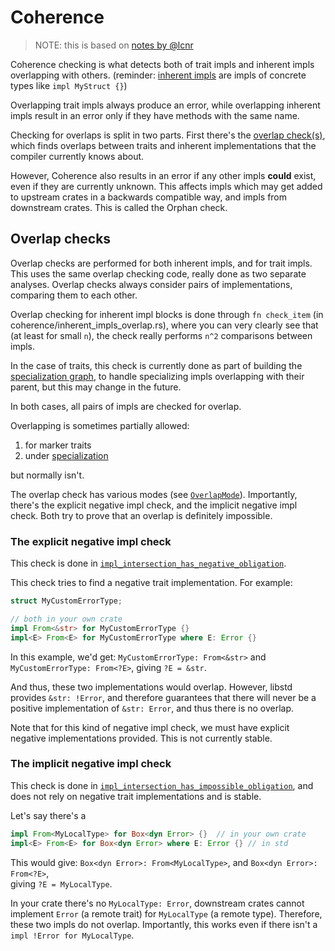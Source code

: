 
# Coherence

> NOTE: this is based on [notes by @lcnr](https://github.com/rust-lang/rust/pull/121848)

Coherence checking is what detects both of trait impls and inherent impls overlapping with others.
(reminder: [inherent impls](https://doc.rust-lang.org/reference/items/implementations.html#inherent-implementations) are impls of concrete types like `impl MyStruct {}`)

Overlapping trait impls always produce an error,
while overlapping inherent impls result in an error only if they have methods with the same name.

Checking for overlaps is split in two parts. First there's the [overlap check(s)](#overlap-checks), 
which finds overlaps between traits and inherent implementations that the compiler currently knows about.

However, Coherence also results in an error if any other impls **could** exist,
even if they are currently unknown. 
This affects impls which may get added to upstream crates in a backwards compatible way,
and impls from downstream crates. 
This is called the Orphan check.

## Overlap checks

Overlap checks are performed for both inherent impls, and for trait impls.
This uses the same overlap checking code, really done as two separate analyses.
Overlap checks always consider pairs of implementations, comparing them to each other.

Overlap checking for inherent impl blocks is done through `fn check_item` (in coherence/inherent_impls_overlap.rs),
where you can very clearly see that (at least for small `n`), the check really performs `n^2`
comparisons between impls. 

In the case of traits, this check is currently done as part of building the [specialization graph](traits/specialization.md),
to handle specializing impls overlapping with their parent, but this may change in the future.

In both cases, all pairs of impls are checked for overlap.

Overlapping is sometimes partially allowed:

1. for marker traits
2. under [specialization](traits/specialization.md)

but normally isn't. 

The overlap check has various modes (see [`OverlapMode`]).
Importantly, there's the explicit negative impl check, and the implicit negative impl check.
Both try to prove that an overlap is definitely impossible.

[`OverlapMode`]: https://doc.rust-lang.org/beta/nightly-rustc/rustc_middle/traits/specialization_graph/enum.OverlapMode.html

### The explicit negative impl check

This check is done in [`impl_intersection_has_negative_obligation`]. 

This check tries to find a negative trait implementation. 
For example:

```rust
struct MyCustomErrorType;

// both in your own crate
impl From<&str> for MyCustomErrorType {}
impl<E> From<E> for MyCustomErrorType where E: Error {}
```

In this example, we'd get:
`MyCustomErrorType: From<&str>` and `MyCustomErrorType: From<?E>`, giving `?E = &str`.

And thus, these two implementations would overlap.
However, libstd provides `&str: !Error`, and therefore guarantees that there 
will never be a positive implementation of `&str: Error`, and thus there is no overlap.

Note that for this kind of negative impl check, we must have explicit negative implementations provided.
This is not currently stable.

[`impl_intersection_has_negative_obligation`]: https://doc.rust-lang.org/beta/nightly-rustc/rustc_trait_selection/traits/coherence/fn.impl_intersection_has_negative_obligation.html

### The implicit negative impl check

This check is done in [`impl_intersection_has_impossible_obligation`],
and does not rely on negative trait implementations and is stable.

Let's say there's a 
```rust
impl From<MyLocalType> for Box<dyn Error> {}  // in your own crate
impl<E> From<E> for Box<dyn Error> where E: Error {} // in std
```

This would give: `Box<dyn Error>: From<MyLocalType>`, and `Box<dyn Error>: From<?E>`,  
giving `?E = MyLocalType`.

In your crate there's no `MyLocalType: Error`, downstream crates cannot implement `Error` (a remote trait) for `MyLocalType` (a remote type).
Therefore, these two impls do not overlap.
Importantly, this works even if there isn't a `impl !Error for MyLocalType`.

[`impl_intersection_has_impossible_obligation`]: https://doc.rust-lang.org/beta/nightly-rustc/rustc_trait_selection/traits/coherence/fn.impl_intersection_has_impossible_obligation.html

